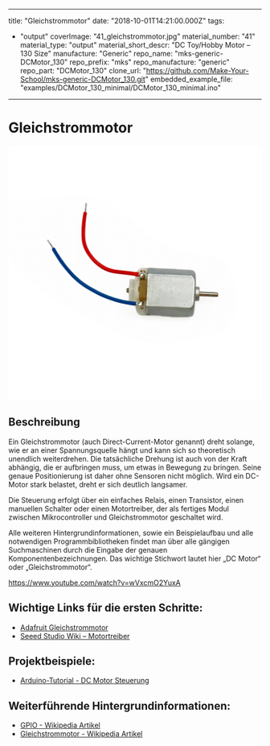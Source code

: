 
---
title: "Gleichstrommotor"
date: "2018-10-01T14:21:00.000Z"
tags: 
  - "output"
coverImage: "41_gleichstrommotor.jpg"
material_number: "41"
material_type: "output"
material_short_descr: "DC Toy/Hobby Motor – 130 Size"
manufacture: "Generic"
repo_name: "mks-generic-DCMotor_130"
repo_prefix: "mks"
repo_manufacture: "generic"
repo_part: "DCMotor_130"
clone_url: "https://github.com/Make-Your-School/mks-generic-DCMotor_130.git"
embedded_example_file: "examples/DCMotor_130_minimal/DCMotor_130_minimal.ino"
---


# Gleichstrommotor

![Gleichstrommotor](./41_gleichstrommotor.jpg)

## Beschreibung
Ein Gleichstrommotor (auch Direct-Current-Motor genannt) dreht solange, wie er an einer Spannungsquelle hängt und kann sich so theoretisch unendlich weiterdrehen. Die tatsächliche Drehung ist auch von der Kraft abhängig, die er aufbringen muss, um etwas in Bewegung zu bringen. Seine genaue Positionierung ist daher ohne Sensoren nicht möglich. Wird ein DC-Motor stark belastet, dreht er sich deutlich langsamer.

Die Steuerung erfolgt über ein einfaches Relais, einen Transistor, einen manuellen Schalter oder einen Motortreiber, der als fertiges Modul zwischen Mikrocontroller und Gleichstrommotor geschaltet wird.

Alle weiteren Hintergrundinformationen, sowie ein Beispielaufbau und alle notwendigen Programmbibliotheken findet man über alle gängigen Suchmaschinen durch die Eingabe der genauen Komponentenbezeichnungen. Das wichtige Stichwort lautet hier „DC Motor“ oder „Gleichstrommotor“.

<!-- infolist -->

<!-- infolists -->
 

https://www.youtube.com/watch?v=wVxcmO2YuxA

 

## Wichtige Links für die ersten Schritte:

- [Adafruit Gleichstrommotor](https://www.adafruit.com/product/711)
- [Seeed Studio Wiki – Motortreiber](http://wiki.seeedstudio.com/Grove-I2C_Motor_Driver_V1.3/)

## Projektbeispiele:

- [Arduino-Tutorial - DC Motor Steuerung](https://www.arduino-tutorial.de/motorsteuerung-direkt-per-arduino/)

## Weiterführende Hintergrundinformationen:

- [GPIO - Wikipedia Artikel](https://de.wikipedia.org/wiki/Allzweckeingabe/-ausgabe)
- [Gleichstrommotor - Wikipedia Artikel](https://de.wikipedia.org/wiki/Gleichstrommaschine)



